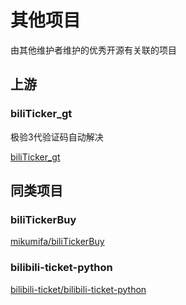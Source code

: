# 其他项目

由其他维护者维护的优秀开源有关联的项目

## 上游

### biliTicker_gt

极验3代验证码自动解决

[biliTicker_gt](https://github.com/Amorter/biliTicker_gt)

## 同类项目

### biliTickerBuy

[mikumifa/biliTickerBuy](https://github.com/mikumifa/biliTickerBuy)

### bilibili-ticket-python

[bilibili-ticket/bilibili-ticket-python](https://github.com/bilibili-ticket/bilibili-ticket-python)
